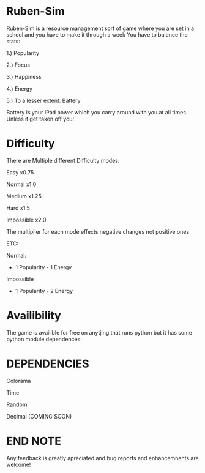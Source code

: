# Ruben-Sim

Ruben-Sim is a resource management sort of game where you are set in a school and you have to make it through a week
You have to balence the stats:

  1.) Popularity
  
  2.) Focus
  
  3.) Happiness
  
  4.) Energy
  
  5.) To a lesser extent: Battery
  
  Battery is your IPad power which you carry around with you at all times. Unless it get taken off you!

# Difficulty

There are Multiple different Difficulty modes:

Easy x0.75

Normal x1.0

Medium x1.25

Hard x1.5

Impossible x2.0

The multiplier for each mode effects negative changes not positive ones

ETC:

Normal:

+ 1 Popularity    - 1 Energy

Impossible

+ 1 Popularity    - 2 Energy


# Availibility

The game is availible for free on anytjing that runs python but it has some python module dependences:

# DEPENDENCIES

Colorama

Time

Random

Decimal (COMING SOON)

# END NOTE

Any feedback is greatly apreciated and bug reports and enhancemnents are welcome!
